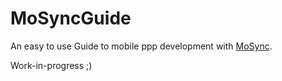 MoSyncGuide
===========

An easy to use Guide to mobile ppp development with [MoSync](http://mosync.com/).

Work-in-progress ;)